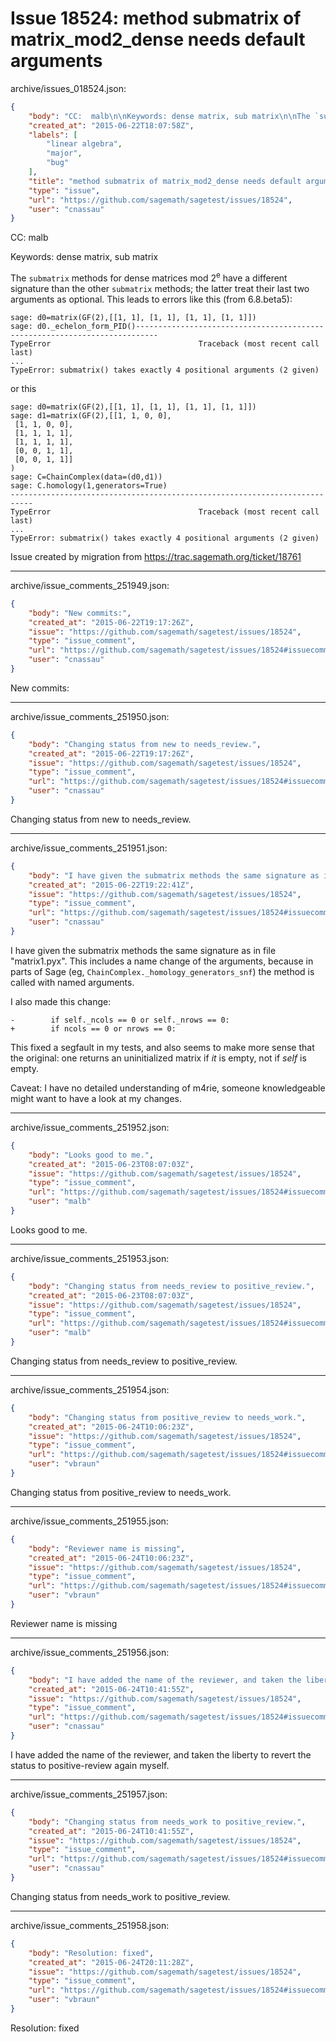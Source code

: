 # Issue 18524: method submatrix of matrix_mod2_dense needs default arguments

archive/issues_018524.json:
```json
{
    "body": "CC:  malb\n\nKeywords: dense matrix, sub matrix\n\nThe `submatrix` methods for dense matrices mod 2<sup>e</sup> have a different signature than the other `submatrix` methods; the latter treat their last two arguments as optional. This leads to errors like this (from 6.8.beta5):\n\n\n```\nsage: d0=matrix(GF(2),[[1, 1], [1, 1], [1, 1], [1, 1]])\nsage: d0._echelon_form_PID()---------------------------------------------------------------------------\nTypeError                                 Traceback (most recent call last)\n...\nTypeError: submatrix() takes exactly 4 positional arguments (2 given)\n```\n \n\nor this\n\n\n```\nsage: d0=matrix(GF(2),[[1, 1], [1, 1], [1, 1], [1, 1]])\nsage: d1=matrix(GF(2),[[1, 1, 0, 0],\n [1, 1, 0, 0],\n [1, 1, 1, 1],\n [1, 1, 1, 1],\n [0, 0, 1, 1],\n [0, 0, 1, 1]]\n)\nsage: C=ChainComplex(data=(d0,d1))\nsage: C.homology(1,generators=True)\n---------------------------------------------------------------------------\nTypeError                                 Traceback (most recent call last)\n...\nTypeError: submatrix() takes exactly 4 positional arguments (2 given)\n```\n\n\nIssue created by migration from https://trac.sagemath.org/ticket/18761\n\n",
    "created_at": "2015-06-22T18:07:58Z",
    "labels": [
        "linear algebra",
        "major",
        "bug"
    ],
    "title": "method submatrix of matrix_mod2_dense needs default arguments",
    "type": "issue",
    "url": "https://github.com/sagemath/sagetest/issues/18524",
    "user": "cnassau"
}
```
CC:  malb

Keywords: dense matrix, sub matrix

The `submatrix` methods for dense matrices mod 2<sup>e</sup> have a different signature than the other `submatrix` methods; the latter treat their last two arguments as optional. This leads to errors like this (from 6.8.beta5):


```
sage: d0=matrix(GF(2),[[1, 1], [1, 1], [1, 1], [1, 1]])
sage: d0._echelon_form_PID()---------------------------------------------------------------------------
TypeError                                 Traceback (most recent call last)
...
TypeError: submatrix() takes exactly 4 positional arguments (2 given)
```
 

or this


```
sage: d0=matrix(GF(2),[[1, 1], [1, 1], [1, 1], [1, 1]])
sage: d1=matrix(GF(2),[[1, 1, 0, 0],
 [1, 1, 0, 0],
 [1, 1, 1, 1],
 [1, 1, 1, 1],
 [0, 0, 1, 1],
 [0, 0, 1, 1]]
)
sage: C=ChainComplex(data=(d0,d1))
sage: C.homology(1,generators=True)
---------------------------------------------------------------------------
TypeError                                 Traceback (most recent call last)
...
TypeError: submatrix() takes exactly 4 positional arguments (2 given)
```


Issue created by migration from https://trac.sagemath.org/ticket/18761





---

archive/issue_comments_251949.json:
```json
{
    "body": "New commits:",
    "created_at": "2015-06-22T19:17:26Z",
    "issue": "https://github.com/sagemath/sagetest/issues/18524",
    "type": "issue_comment",
    "url": "https://github.com/sagemath/sagetest/issues/18524#issuecomment-251949",
    "user": "cnassau"
}
```

New commits:



---

archive/issue_comments_251950.json:
```json
{
    "body": "Changing status from new to needs_review.",
    "created_at": "2015-06-22T19:17:26Z",
    "issue": "https://github.com/sagemath/sagetest/issues/18524",
    "type": "issue_comment",
    "url": "https://github.com/sagemath/sagetest/issues/18524#issuecomment-251950",
    "user": "cnassau"
}
```

Changing status from new to needs_review.



---

archive/issue_comments_251951.json:
```json
{
    "body": "I have given the submatrix methods the same signature as in file \"matrix1.pyx\". This includes a name change of the arguments, because in parts of Sage (eg, `ChainComplex._homology_generators_snf`) the method is called with named arguments.\n\nI also made this change: \n\n```\n-        if self._ncols == 0 or self._nrows == 0:\n+        if ncols == 0 or nrows == 0:\n```\n\nThis fixed a segfault in my tests, and also seems to make more sense that the original: one returns an uninitialized matrix if *it* is empty, not if *self* is empty.\n\nCaveat: I have no detailed understanding of m4rie, someone knowledgeable might want to have a look at my changes.",
    "created_at": "2015-06-22T19:22:41Z",
    "issue": "https://github.com/sagemath/sagetest/issues/18524",
    "type": "issue_comment",
    "url": "https://github.com/sagemath/sagetest/issues/18524#issuecomment-251951",
    "user": "cnassau"
}
```

I have given the submatrix methods the same signature as in file "matrix1.pyx". This includes a name change of the arguments, because in parts of Sage (eg, `ChainComplex._homology_generators_snf`) the method is called with named arguments.

I also made this change: 

```
-        if self._ncols == 0 or self._nrows == 0:
+        if ncols == 0 or nrows == 0:
```

This fixed a segfault in my tests, and also seems to make more sense that the original: one returns an uninitialized matrix if *it* is empty, not if *self* is empty.

Caveat: I have no detailed understanding of m4rie, someone knowledgeable might want to have a look at my changes.



---

archive/issue_comments_251952.json:
```json
{
    "body": "Looks good to me.",
    "created_at": "2015-06-23T08:07:03Z",
    "issue": "https://github.com/sagemath/sagetest/issues/18524",
    "type": "issue_comment",
    "url": "https://github.com/sagemath/sagetest/issues/18524#issuecomment-251952",
    "user": "malb"
}
```

Looks good to me.



---

archive/issue_comments_251953.json:
```json
{
    "body": "Changing status from needs_review to positive_review.",
    "created_at": "2015-06-23T08:07:03Z",
    "issue": "https://github.com/sagemath/sagetest/issues/18524",
    "type": "issue_comment",
    "url": "https://github.com/sagemath/sagetest/issues/18524#issuecomment-251953",
    "user": "malb"
}
```

Changing status from needs_review to positive_review.



---

archive/issue_comments_251954.json:
```json
{
    "body": "Changing status from positive_review to needs_work.",
    "created_at": "2015-06-24T10:06:23Z",
    "issue": "https://github.com/sagemath/sagetest/issues/18524",
    "type": "issue_comment",
    "url": "https://github.com/sagemath/sagetest/issues/18524#issuecomment-251954",
    "user": "vbraun"
}
```

Changing status from positive_review to needs_work.



---

archive/issue_comments_251955.json:
```json
{
    "body": "Reviewer name is missing",
    "created_at": "2015-06-24T10:06:23Z",
    "issue": "https://github.com/sagemath/sagetest/issues/18524",
    "type": "issue_comment",
    "url": "https://github.com/sagemath/sagetest/issues/18524#issuecomment-251955",
    "user": "vbraun"
}
```

Reviewer name is missing



---

archive/issue_comments_251956.json:
```json
{
    "body": "I have added the name of the reviewer, and taken the liberty to revert the status to positive-review again myself.",
    "created_at": "2015-06-24T10:41:55Z",
    "issue": "https://github.com/sagemath/sagetest/issues/18524",
    "type": "issue_comment",
    "url": "https://github.com/sagemath/sagetest/issues/18524#issuecomment-251956",
    "user": "cnassau"
}
```

I have added the name of the reviewer, and taken the liberty to revert the status to positive-review again myself.



---

archive/issue_comments_251957.json:
```json
{
    "body": "Changing status from needs_work to positive_review.",
    "created_at": "2015-06-24T10:41:55Z",
    "issue": "https://github.com/sagemath/sagetest/issues/18524",
    "type": "issue_comment",
    "url": "https://github.com/sagemath/sagetest/issues/18524#issuecomment-251957",
    "user": "cnassau"
}
```

Changing status from needs_work to positive_review.



---

archive/issue_comments_251958.json:
```json
{
    "body": "Resolution: fixed",
    "created_at": "2015-06-24T20:11:28Z",
    "issue": "https://github.com/sagemath/sagetest/issues/18524",
    "type": "issue_comment",
    "url": "https://github.com/sagemath/sagetest/issues/18524#issuecomment-251958",
    "user": "vbraun"
}
```

Resolution: fixed
